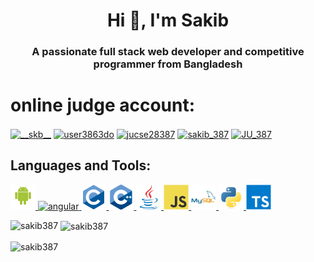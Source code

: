 <h1 align="center">Hi 👋, I'm Sakib</h1>
<h3 align="center">A passionate full stack web developer and competitive programmer from Bangladesh</h3>
<h1 align="left">online judge account:</h1>
<p align="left">
<a href="https://codeforces.com/profile/__skb__" target="blank"><img align="center" src="https://raw.githubusercontent.com/rahuldkjain/github-profile-readme-generator/master/src/images/icons/Social/codeforces.svg" alt="__skb__" height="30" width="40" /></a>
<a href="https://www.leetcode.com/user3863do" target="blank"><img align="center" src="https://raw.githubusercontent.com/rahuldkjain/github-profile-readme-generator/master/src/images/icons/Social/leet-code.svg" alt="user3863do" height="30" width="40" /></a>
   <a href="https://vjudge.net/user/jucse28387" target="blank"><img align="center" src="https://vjudge.net/static/bundle/11b24ab2156955d8f3fa.ico" alt="jucse28387" height="30" width="40" /></a>
     <a href="https://www.codechef.com/users/sakib_387" target="blank"><img align="center" src="https://cdn.codechef.com/images/cc-logo.svg" alt="sakib_387" height="30" width="40" /></a>
  <a href="https://atcoder.jp/users/JU_387" target="blank"><img align="center" src="https://img.atcoder.jp/assets/icon/avatar.png" alt="JU_387" height="30" width="40" /></a>
</p>

<h2 align="left">Languages and Tools:</h2>
<p align="left"> <a href="https://developer.android.com" target="_blank" rel="noreferrer"> <img src="https://raw.githubusercontent.com/devicons/devicon/master/icons/android/android-original-wordmark.svg" alt="android" width="40" height="40"/> </a> <a href="https://angular.io" target="_blank" rel="noreferrer"> <img src="https://angular.io/assets/images/logos/angular/angular.svg" alt="angular" width="40" height="40"/> </a> <a href="https://www.cprogramming.com/" target="_blank" rel="noreferrer"> <img src="https://raw.githubusercontent.com/devicons/devicon/master/icons/c/c-original.svg" alt="c" width="40" height="40"/> </a> <a href="https://www.w3schools.com/cpp/" target="_blank" rel="noreferrer"> <img src="https://raw.githubusercontent.com/devicons/devicon/master/icons/cplusplus/cplusplus-original.svg" alt="cplusplus" width="40" height="40"/> </a> <a href="https://www.java.com" target="_blank" rel="noreferrer"> <img src="https://raw.githubusercontent.com/devicons/devicon/master/icons/java/java-original.svg" alt="java" width="40" height="40"/> </a> <a href="https://developer.mozilla.org/en-US/docs/Web/JavaScript" target="_blank" rel="noreferrer"> <img src="https://raw.githubusercontent.com/devicons/devicon/master/icons/javascript/javascript-original.svg" alt="javascript" width="40" height="40"/> </a> <a href="https://www.mysql.com/" target="_blank" rel="noreferrer"> <img src="https://raw.githubusercontent.com/devicons/devicon/master/icons/mysql/mysql-original-wordmark.svg" alt="mysql" width="40" height="40"/> </a> <a href="https://www.python.org" target="_blank" rel="noreferrer"> <img src="https://raw.githubusercontent.com/devicons/devicon/master/icons/python/python-original.svg" alt="python" width="40" height="40"/> </a> <a href="https://www.typescriptlang.org/" target="_blank" rel="noreferrer"> <img src="https://raw.githubusercontent.com/devicons/devicon/master/icons/typescript/typescript-original.svg" alt="typescript" width="40" height="40"/> </a> </p>

<p><img align="left" src="https://github-readme-stats.vercel.app/api/top-langs?username=sakib387&show_icons=true&locale=en&layout=compact" alt="sakib387" /></p>

<p>&nbsp;<img align="center" src="https://github-readme-stats.vercel.app/api?username=sakib387&show_icons=true&locale=en" alt="sakib387" /></p>

<p><img align="center" src="https://github-readme-streak-stats.herokuapp.com/?user=sakib387&" alt="sakib387" /></p>

